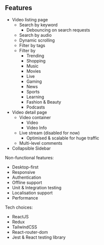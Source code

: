 ## Features

- Video listing page
    - Search by keyword
        - Debouncing on search requests
    - Search by audio
    - Dynamic scrolling
    - Filter by tags
    - Filter by 
        - Trending
        - Shopping
        - Music
        - Movies
        - Live
        - Gaming
        - News
        - Sports
        - Learning
        - Fashion & Beauty
        - Podcasts
- Video detail page
    - Video container
        - Video
        - Video Info
    - Live stream (disabled for now)
        - Optimised & scalable for huge traffic
    - Multi-level comments
- Collapsible Sidebar


Non-functional features:

- Desktop-first
- Responsive
- Authentication
- Offline support
- Unit & Integration testing
- Localisation support  
- Performance

Tech choices:

- ReactJS
- Redux
- TailwindCSS
- React-router-dom
- Jest & React testing library